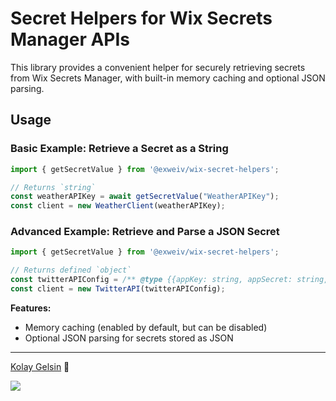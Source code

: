 # Secret Helpers for Wix Secrets Manager APIs

This library provides a convenient helper for securely retrieving secrets from Wix Secrets Manager, with built-in memory caching and optional JSON parsing.

## Usage

### Basic Example: Retrieve a Secret as a String

```js
import { getSecretValue } from '@exweiv/wix-secret-helpers';

// Returns `string`
const weatherAPIKey = await getSecretValue("WeatherAPIKey"); 
const client = new WeatherClient(weatherAPIKey);
```

### Advanced Example: Retrieve and Parse a JSON Secret

```js
import { getSecretValue } from '@exweiv/wix-secret-helpers';

// Returns defined `object`
const twitterAPIConfig = /** @type {{appKey: string, appSecret: string, accessToken: string, accessSecret: string}} */ (await getSecretValue("TwitterJSON", true));
const client = new TwitterAPI(twitterAPIConfig);
```

**Features:**
- Memory caching (enabled by default, but can be disabled)
- Optional JSON parsing for secrets stored as JSON

---

[Kolay Gelsin](https://medium.com/the-optimists-daily/kolay-gelsin-a-turkish-expression-we-should-all-know-and-use-83fc1207ae5d) 💜

<img src="https://static.wixstatic.com/media/510eca_399a582544de4cb2b958ce934578097f~mv2.png">